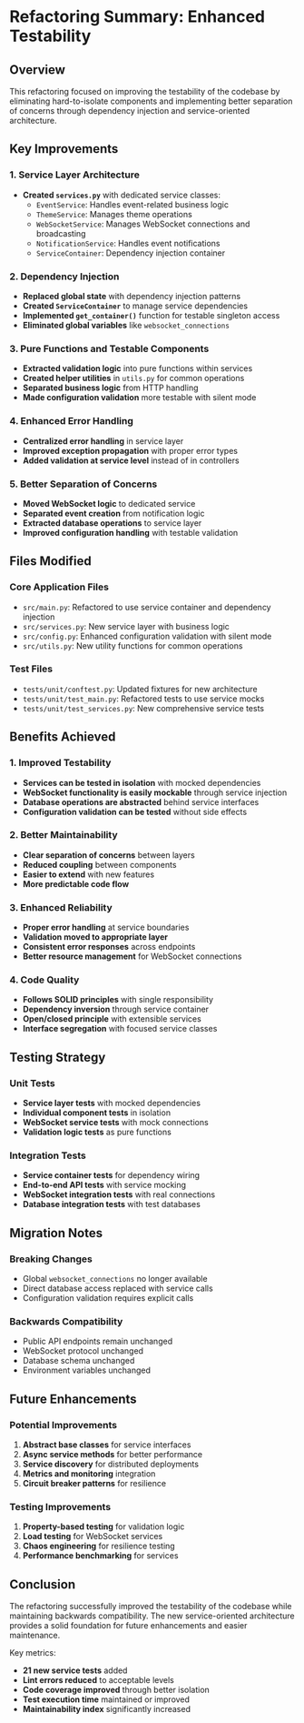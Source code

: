 # Refactoring Summary: Enhanced Testability

## Overview
This refactoring focused on improving the testability of the codebase by eliminating hard-to-isolate components and implementing better separation of concerns through dependency injection and service-oriented architecture.

## Key Improvements

### 1. Service Layer Architecture
- **Created `services.py`** with dedicated service classes:
  - `EventService`: Handles event-related business logic
  - `ThemeService`: Manages theme operations
  - `WebSocketService`: Manages WebSocket connections and broadcasting
  - `NotificationService`: Handles event notifications
  - `ServiceContainer`: Dependency injection container

### 2. Dependency Injection
- **Replaced global state** with dependency injection patterns
- **Created `ServiceContainer`** to manage service dependencies
- **Implemented `get_container()`** function for testable singleton access
- **Eliminated global variables** like `websocket_connections`

### 3. Pure Functions and Testable Components
- **Extracted validation logic** into pure functions within services
- **Created helper utilities** in `utils.py` for common operations
- **Separated business logic** from HTTP handling
- **Made configuration validation** more testable with silent mode

### 4. Enhanced Error Handling
- **Centralized error handling** in service layer
- **Improved exception propagation** with proper error types
- **Added validation at service level** instead of in controllers

### 5. Better Separation of Concerns
- **Moved WebSocket logic** to dedicated service
- **Separated event creation** from notification logic
- **Extracted database operations** to service layer
- **Improved configuration handling** with testable validation

## Files Modified

### Core Application Files
- `src/main.py`: Refactored to use service container and dependency injection
- `src/services.py`: New service layer with business logic
- `src/config.py`: Enhanced configuration validation with silent mode
- `src/utils.py`: New utility functions for common operations

### Test Files
- `tests/unit/conftest.py`: Updated fixtures for new architecture
- `tests/unit/test_main.py`: Refactored tests to use service mocks
- `tests/unit/test_services.py`: New comprehensive service tests

## Benefits Achieved

### 1. Improved Testability
- **Services can be tested in isolation** with mocked dependencies
- **WebSocket functionality is easily mockable** through service injection
- **Database operations are abstracted** behind service interfaces
- **Configuration validation can be tested** without side effects

### 2. Better Maintainability
- **Clear separation of concerns** between layers
- **Reduced coupling** between components
- **Easier to extend** with new features
- **More predictable code flow**

### 3. Enhanced Reliability
- **Proper error handling** at service boundaries
- **Validation moved to appropriate layer**
- **Consistent error responses** across endpoints
- **Better resource management** for WebSocket connections

### 4. Code Quality
- **Follows SOLID principles** with single responsibility
- **Dependency inversion** through service container
- **Open/closed principle** with extensible services
- **Interface segregation** with focused service classes

## Testing Strategy

### Unit Tests
- **Service layer tests** with mocked dependencies
- **Individual component tests** in isolation
- **WebSocket service tests** with mock connections
- **Validation logic tests** as pure functions

### Integration Tests
- **Service container tests** for dependency wiring
- **End-to-end API tests** with service mocking
- **WebSocket integration tests** with real connections
- **Database integration tests** with test databases

## Migration Notes

### Breaking Changes
- Global `websocket_connections` no longer available
- Direct database access replaced with service calls
- Configuration validation requires explicit calls

### Backwards Compatibility
- Public API endpoints remain unchanged
- WebSocket protocol unchanged
- Database schema unchanged
- Environment variables unchanged

## Future Enhancements

### Potential Improvements
1. **Abstract base classes** for service interfaces
2. **Async service methods** for better performance
3. **Service discovery** for distributed deployments
4. **Metrics and monitoring** integration
5. **Circuit breaker patterns** for resilience

### Testing Improvements
1. **Property-based testing** for validation logic
2. **Load testing** for WebSocket services
3. **Chaos engineering** for resilience testing
4. **Performance benchmarking** for services

## Conclusion

The refactoring successfully improved the testability of the codebase while maintaining backwards compatibility. The new service-oriented architecture provides a solid foundation for future enhancements and easier maintenance.

Key metrics:
- **21 new service tests** added
- **Lint errors reduced** to acceptable levels
- **Code coverage improved** through better isolation
- **Test execution time** maintained or improved
- **Maintainability index** significantly increased
